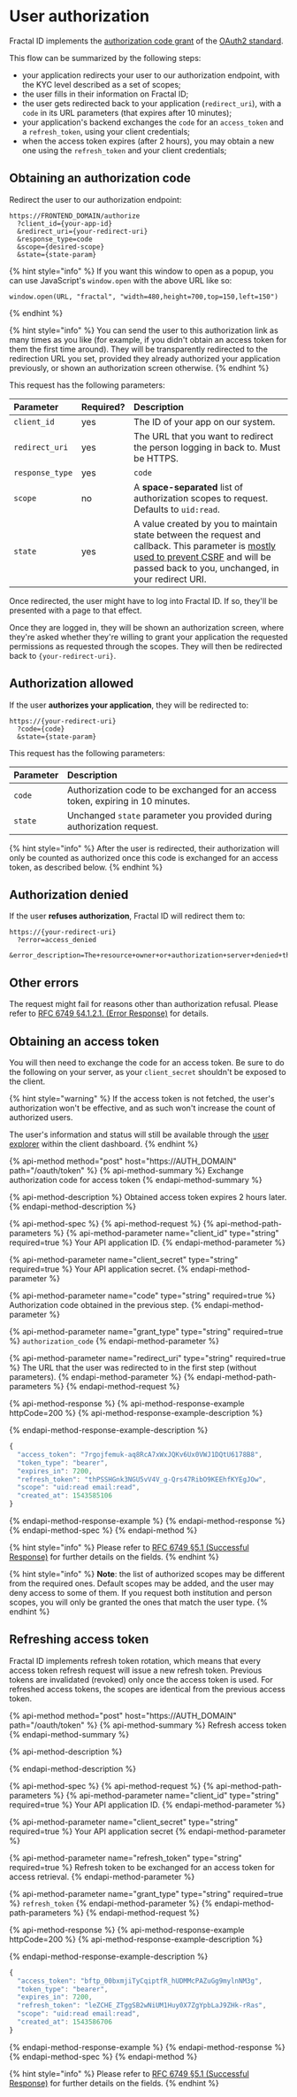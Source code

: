 # User authorization

Fractal ID implements the [authorization code grant](https://tools.ietf.org/html/rfc6749#section-1.3.1) of the [OAuth2 standard](https://tools.ietf.org/html/rfc6749).

This flow can be summarized by the following steps:

* your application redirects your user to our authorization endpoint, with the KYC level described as a set of scopes;
* the user fills in their information on Fractal ID;
* the user gets redirected back to your application \(`redirect_uri`\), with a `code` in its URL parameters \(that expires after 10 minutes\);
* your application's backend exchanges the `code` for an `access_token` and a `refresh_token`, using your client credentials;
* when the access token expires \(after 2 hours\), you may obtain a new one using the `refresh_token` and your client credentials;

## Obtaining an authorization code

Redirect the user to our authorization endpoint:

```text
https://FRONTEND_DOMAIN/authorize
  ?client_id={your-app-id}
  &redirect_uri={your-redirect-uri}
  &response_type=code
  &scope={desired-scope}
  &state={state-param}
```

{% hint style="info" %}
If you want this window to open as a popup, you can use JavaScript's `window.open` with the above URL like so:

```text
window.open(URL, "fractal", "width=480,height=700,top=150,left=150")
```
{% endhint %}

{% hint style="info" %}
You can send the user to this authorization link as many times as you like \(for example, if you didn't obtain an access token for them the first time around\). They will be transparently redirected to the redirection URL you set, provided they already authorized your application previously, or shown an authorization screen otherwise.
{% endhint %}

This request has the following parameters:

| Parameter | Required? | Description |
| :--- | :--- | :--- |
| `client_id` | yes | The ID of your app on our system. |
| `redirect_uri` | yes | The URL that you want to redirect the person logging in back to. Must be HTTPS. |
| `response_type` | yes | `code` |
| `scope` | no | A **space-separated** list of authorization scopes to request. Defaults to `uid:read`. |
| `state` | yes | A value created by you to maintain state between the request and callback. This parameter is [mostly used to prevent CSRF](https://auth0.com/docs/protocols/oauth2/oauth-state) and will be passed back to you, unchanged, in your redirect URI. |

Once redirected, the user might have to log into Fractal ID. If so, they'll be presented with a page to that effect.

Once they are logged in, they will be shown an authorization screen, where they're asked whether they're willing to grant your application the requested permissions as requested through the scopes. They will then be redirected back to `{your-redirect-uri}`.

## Authorization allowed

If the user **authorizes your application**, they will be redirected to:

```text
https://{your-redirect-uri}
  ?code={code}
  &state={state-param}
```

This request has the following parameters:

| Parameter | Description |
| :--- | :--- |
| `code` | Authorization code to be exchanged for an access token, expiring in 10 minutes. |
| `state` | Unchanged `state` parameter you provided during authorization request. |

{% hint style="info" %}
After the user is redirected, their authorization will only be counted as authorized once this code is exchanged for an access token, as described below.
{% endhint %}

## Authorization denied

If the user **refuses authorization**, Fractal ID will redirect them to:

```text
https://{your-redirect-uri}
  ?error=access_denied
  &error_description=The+resource+owner+or+authorization+server+denied+the+request.
```

## Other errors

The request might fail for reasons other than authorization refusal. Please refer to [RFC 6749 §4.1.2.1. \(Error Response\)](https://tools.ietf.org/html/rfc6749#section-4.1.2.1) for details.

## Obtaining an access token

You will then need to exchange the code for an access token. Be sure to do the following on your server, as your `client_secret` shouldn't be exposed to the client.

{% hint style="warning" %}
If the access token is not fetched, the user's authorization won't be effective, and as such won't increase the count of authorized users.

The user's information and status will still be available through the [user explorer](../client-dashboard.md#user-explorer) within the client dashboard.
{% endhint %}

{% api-method method="post" host="https://AUTH\_DOMAIN" path="/oauth/token" %}
{% api-method-summary %}
Exchange authorization code for access token
{% endapi-method-summary %}

{% api-method-description %}
Obtained access token expires 2 hours later.
{% endapi-method-description %}

{% api-method-spec %}
{% api-method-request %}
{% api-method-path-parameters %}
{% api-method-parameter name="client\_id" type="string" required=true %}
Your API application ID.
{% endapi-method-parameter %}

{% api-method-parameter name="client\_secret" type="string" required=true %}
Your API application secret.
{% endapi-method-parameter %}

{% api-method-parameter name="code" type="string" required=true %}
Authorization code obtained in the previous step.
{% endapi-method-parameter %}

{% api-method-parameter name="grant\_type" type="string" required=true %}
`authorization_code`
{% endapi-method-parameter %}

{% api-method-parameter name="redirect\_uri" type="string" required=true %}
The URL that the user was redirected to in the first step \(without parameters\).
{% endapi-method-parameter %}
{% endapi-method-path-parameters %}
{% endapi-method-request %}

{% api-method-response %}
{% api-method-response-example httpCode=200 %}
{% api-method-response-example-description %}

{% endapi-method-response-example-description %}

```javascript
{
  "access_token": "7rgojfemuk-aq8RcA7xWxJQKv6Ux0VWJ1DQtU6178B8",
  "token_type": "bearer",
  "expires_in": 7200,
  "refresh_token": "thPSSHGnk3NGU5vV4V_g-Qrs47RibO9KEEhfKYEgJOw",
  "scope": "uid:read email:read",
  "created_at": 1543585106
}
```
{% endapi-method-response-example %}
{% endapi-method-response %}
{% endapi-method-spec %}
{% endapi-method %}

{% hint style="info" %}
Please refer to [RFC 6749 §5.1 \(Successful Response\)](https://tools.ietf.org/html/rfc6749#section-5.1) for further details on the fields.
{% endhint %}

{% hint style="info" %}
**Note**: the list of authorized scopes may be different from the required ones. Default scopes may be added, and the user may deny access to some of them. If you request both institution and person scopes, you will only be granted the ones that match the user type.
{% endhint %}

## Refreshing access token

Fractal ID implements refresh token rotation, which means that every access token refresh request will issue a new refresh token. Previous tokens are invalidated \(revoked\) only once the access token is used. For refreshed access tokens, the scopes are identical from the previous access token.

{% api-method method="post" host="https://AUTH\_DOMAIN" path="/oauth/token" %}
{% api-method-summary %}
Refresh access token
{% endapi-method-summary %}

{% api-method-description %}

{% endapi-method-description %}

{% api-method-spec %}
{% api-method-request %}
{% api-method-path-parameters %}
{% api-method-parameter name="client\_id" type="string" required=true %}
Your API application ID.
{% endapi-method-parameter %}

{% api-method-parameter name="client\_secret" type="string" required=true %}
Your API application secret
{% endapi-method-parameter %}

{% api-method-parameter name="refresh\_token" type="string" required=true %}
Refresh token to be exchanged for an access token for access retrieval.
{% endapi-method-parameter %}

{% api-method-parameter name="grant\_type" type="string" required=true %}
`refresh_token`
{% endapi-method-parameter %}
{% endapi-method-path-parameters %}
{% endapi-method-request %}

{% api-method-response %}
{% api-method-response-example httpCode=200 %}
{% api-method-response-example-description %}

{% endapi-method-response-example-description %}

```javascript
{
  "access_token": "bftp_00bxmjiTyCqiptfR_hUDMMcPAZuGg9mylnNM3g",
  "token_type": "bearer",
  "expires_in": 7200,
  "refresh_token": "leZCHE_ZTggSB2wNiUM1Huy0X7ZgYpbLaJ9ZHk-rRas",
  "scope": "uid:read email:read",
  "created_at": 1543586706
}
```
{% endapi-method-response-example %}
{% endapi-method-response %}
{% endapi-method-spec %}
{% endapi-method %}

{% hint style="info" %}
Please refer to [RFC 6749 §5.1 \(Successful Response\)](https://tools.ietf.org/html/rfc6749#section-5.1) for further details on the fields.
{% endhint %}

